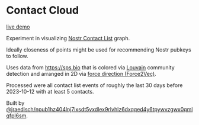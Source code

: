 # Contact Cloud

[live demo](https://canostrical.github.io/contact_cloud/)

Experiment in visualizing [Nostr Contact List](https://github.com/nostr-protocol/nips/blob/master/02.md) graph.

Ideally closeness of points might be used for recommending Nostr pubkeys to follow.

Uses data from https://sps.bio that is colored via [Louvain](https://pkg.go.dev/gonum.org/v1/gonum/graph/community#Modularize) community detection and arranged in 2D via [force direction (Force2Vec)](https://github.com/HipGraph/Force2Vec).

Processed were all contact list events of roughly the last 30 days before 2023-10-12 with at least 5 contacts.

Built by [@jraedisch/npub1hz404lnj7lxsdt5vxdlex9rlvhlz6dxqqed4y6tpywvzgwx0qmlqfpl6sm](nostr:npub1hz404lnj7lxsdt5vxdlex9rlvhlz6dxqqed4y6tpywvzgwx0qmlqfpl6sm).
